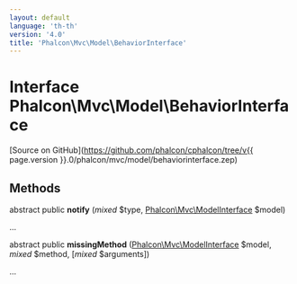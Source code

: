 ```yaml
---
layout: default
language: 'th-th'
version: '4.0'
title: 'Phalcon\Mvc\Model\BehaviorInterface'
---
```


# Interface **Phalcon\Mvc\Model\BehaviorInterface**

[Source on GitHub](https://github.com/phalcon/cphalcon/tree/v{{ page.version }}.0/phalcon/mvc/model/behaviorinterface.zep)

## Methods

abstract public **notify** (*mixed* $type, [Phalcon\Mvc\ModelInterface](Phalcon_Mvc_ModelInterface) $model)

...

abstract public **missingMethod** ([Phalcon\Mvc\ModelInterface](Phalcon_Mvc_ModelInterface) $model, *mixed* $method, [*mixed* $arguments])

...